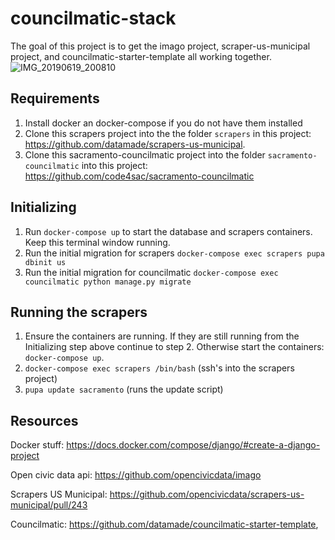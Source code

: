 # councilmatic-stack

The goal of this project is to get the imago project, scraper-us-municipal project, and councilmatic-starter-template all working together.
![IMG_20190619_200810](https://user-images.githubusercontent.com/4978032/59816096-a5db2980-92cf-11e9-8f64-ee62fcf5f610.jpg)

## Requirements

1. Install docker an docker-compose if you do not have them installed
2. Clone this scrapers project into the the folder `scrapers` in this project: https://github.com/datamade/scrapers-us-municipal.
3. Clone this sacramento-councilmatic project into the folder `sacramento-councilmatic` into this project: https://github.com/code4sac/sacramento-councilmatic

## Initializing

1. Run `docker-compose up` to start the database and scrapers containers. Keep this terminal window running.
2. Run the initial migration for scrapers `docker-compose exec scrapers pupa dbinit us`
3. Run the initial migration for councilmatic `docker-compose exec councilmatic python manage.py migrate`

## Running the scrapers

1. Ensure the containers are running. If they are still running from the Initializing step above continue to step 2. Otherwise start the containers: `docker-compose up`.
2. `docker-compose exec scrapers /bin/bash` (ssh's into the scrapers project)
3. `pupa update sacramento` (runs the update script)

## Resources

Docker stuff: https://docs.docker.com/compose/django/#create-a-django-project

Open civic data api: https://github.com/opencivicdata/imago

Scrapers US Municipal: https://github.com/opencivicdata/scrapers-us-municipal/pull/243

Councilmatic: https://github.com/datamade/councilmatic-starter-template,
